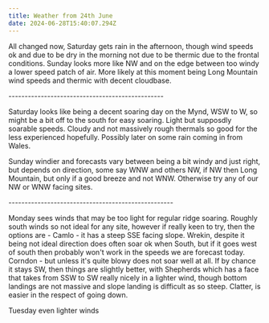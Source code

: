 ```yaml
---
title: Weather from 24th June
date: 2024-06-28T15:40:07.294Z
---
```

All changed now,  Saturday gets rain in the afternoon, though wind speeds ok and due to be dry in the morning  not due to be thermic due to the frontal conditions.  Sunday looks more like NW and on the edge between too windy a lower speed patch of air.  More likely at this moment being Long Mountain wind speeds and thermic with decent cloudbase.

\------------------------------------------------

Saturday looks like being a decent soaring day on the Mynd,  WSW to W, so might be a bit off to the south for easy soaring.  Light but supposdly soarable speeds.  Cloudy and not massively rough thermals so good for the less experienced hopefully.  Possibly later on some rain coming in from Wales.

Sunday windier and forecasts vary between being a bit windy and just right, but depends on direction, some say WNW and others NW, if NW then Long Mountain, but only if a good breeze and not WNW.  Otherwise try any of our NW or WNW facing sites.

\---------------------------------------------------

Monday sees winds that may be too light for regular ridge soaring.  Roughly south winds so not ideal for any site, however if really keen to try, then the options are - Camlo - it has a steep SSE facing slope.  Wrekin, despite it being not ideal direction does often soar ok when South, but if it goes west of south then probably won't work in the speeds we are forecast today.  Corndon - but unless it's quite blowy does not soar well at all.  If by chance it stays SW, then things are slightly better, with Shepherds which has a face that takes from SSW to SW really nicely in a lighter wind, though bottom landings are not massive and slope landing is difficult as so steep.  Clatter, is easier in the respect of going down. 

Tuesday even lighter winds